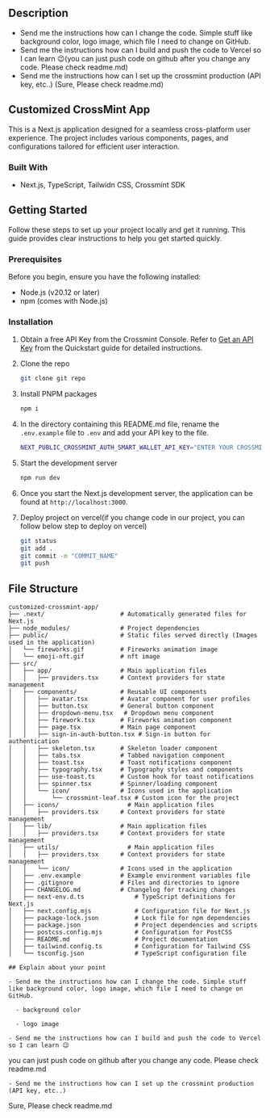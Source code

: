 ## Description

- Send me the instructions how can I change the code. Simple stuff like background color, logo image, which file I need to change on GitHub.
- Send me the instructions how can I build and push the code to Vercel so I can learn 😉(you can just push code on github after you change any code. Please check readme.md)
- Send me the instructions how can I set up the crossmint production (API key, etc..)
  (Sure, Please check readme.md)

## Customized CrossMint App

This is a Next.js application designed for a seamless cross-platform user experience. The project includes various components, pages, and configurations tailored for efficient user interaction.

<!-- TABLE OF CONTENTS -->

### Built With

- Next.js, TypeScript, Tailwidn CSS, Crossmint SDK

<!-- GETTING STARTED -->

## Getting Started

Follow these steps to set up your project locally and get it running. This guide provides clear instructions to help you get started quickly.

### Prerequisites

Before you begin, ensure you have the following installed:

- Node.js (v20.12 or later)
- npm (comes with Node.js)

### Installation

1. Obtain a free API Key from the Crossmint Console. Refer to [Get an API Key](https://docs.crossmint.com/wallets/smart-wallets/quickstart#2-get-an-api-key) from the Quickstart guide for detailed instructions.

2. Clone the repo
   ```sh
   git clone git repo
   ```
3. Install PNPM packages
   ```sh
   npm i
   ```
4. In the directory containing this README.md file, rename the `.env.example` file to `.env` and add your API key to the file.
   ```bash
   NEXT_PUBLIC_CROSSMINT_AUTH_SMART_WALLET_API_KEY="ENTER YOUR CROSSMINT API KEY";
   ```
5. Start the development server
   ```sh
   npm run dev
   ```
6. Once you start the Next.js development server, the application can be found at `http://localhost:3000`.

7. Deploy project on vercel(if you change code in our project, you can follow below step to deploy on vercel)
   ```sh
   git status
   git add .
   git commit -m "COMMIT_NAME"
   git push
   ```

## File Structure

```plaintext
customized-crossmint-app/
├── .next/                     # Automatically generated files for Next.js
├── node_modules/              # Project dependencies
├── public/                    # Static files served directly (Images used in the application)
│   └── fireworks.gif          # Fireworks animation image
│   └── emoji-nft.gif          # nft image
├── src/
│   ├── app/                   # Main application files
│   │   ├── providers.tsx      # Context providers for state management
│   ├── components/            # Reusable UI components
│   │   ├── avatar.tsx         # Avatar component for user profiles
│   │   ├── button.tsx         # General button component
│   │   ├── dropdown-menu.tsx   # Dropdown menu component
│   │   ├── firework.tsx       # Fireworks animation component
│   │   ├── page.tsx           # Main page component
│   │   ├── sign-in-auth-button.tsx # Sign-in button for authentication
│   │   ├── skeleton.tsx       # Skeleton loader component
│   │   ├── tabs.tsx           # Tabbed navigation component
│   │   ├── toast.tsx          # Toast notifications component
│   │   ├── typography.tsx     # Typography styles and components
│   │   ├── use-toast.ts       # Custom hook for toast notifications
│   │   ├── spinner.tsx        # Spinner/loading component
│   │   └── icon/              # Icons used in the application
│   │       └── crossmint-leaf.tsx # Custom icon for the project
│   ├── icons/                   # Main application files
│   │   ├── providers.tsx      # Context providers for state management
│   ├── lib/                   # Main application files
│   │   ├── providers.tsx      # Context providers for state management
│   ├── utils/                   # Main application files
│   │   ├── providers.tsx      # Context providers for state management
│   │   └── icon/              # Icons used in the application
│   ├── .env.example           # Example environment variables file
│   ├── .gitignore             # Files and directories to ignore
│   ├── CHANGELOG.md           # Changelog for tracking changes
│   ├── next-env.d.ts              # TypeScript definitions for Next.js
│   ├── next.config.mjs            # Configuration file for Next.js
│   ├── package-lock.json          # Lock file for npm dependencies
│   ├── package.json               # Project dependencies and scripts
│   ├── postcss.config.mjs         # Configuration for PostCSS
│   ├── README.md                  # Project documentation
│   ├── tailwind.config.ts         # Configuration for Tailwind CSS
│   └── tsconfig.json              # TypeScript configuration file

## Explain about your point

- Send me the instructions how can I change the code. Simple stuff like background color, logo image, which file I need to change on GitHub.

  - background color

  - logo image

- Send me the instructions how can I build and push the code to Vercel so I can learn 😉
```

you can just push code on github after you change any code. Please check readme.md

```
- Send me the instructions how can I set up the crossmint production (API key, etc..)
```

Sure, Please check readme.md

```

```

